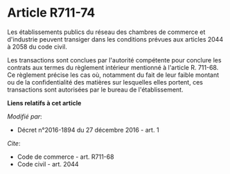 # Article R711-74

Les établissements publics du réseau des chambres de commerce et d'industrie peuvent transiger dans les conditions prévues
aux articles 2044 à 2058 du code civil. 

Les transactions sont conclues par l'autorité compétente pour conclure les contrats aux termes du règlement intérieur
mentionné à l'article R. 711-68. Ce règlement précise les cas où, notamment du fait de leur faible montant ou de la
confidentialité des matières sur lesquelles elles portent, ces transactions sont autorisées par le bureau de l'établissement.

**Liens relatifs à cet article**

_Modifié par_:

  - Décret n°2016-1894 du 27 décembre 2016 - art. 1

_Cite_:

  - Code de commerce - art. R711-68
  - Code civil - art. 2044

